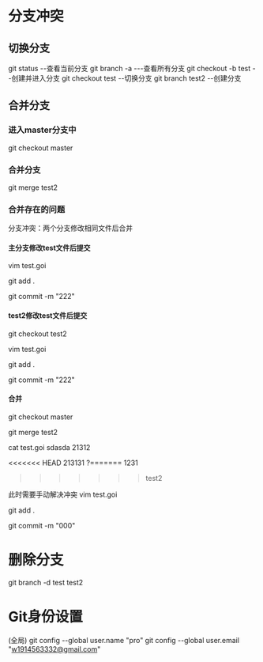 # 分支冲突
## 切换分支

git status --查看当前分支
git branch -a ---查看所有分支
git checkout -b test --创建并进入分支
git checkout  test --切换分支
git branch test2  --创建分支


## 合并分支

### 进入master分支中
git checkout master

### 合并分支	
git merge test2

### 合并存在的问题
分支冲突：两个分支修改相同文件后合并

#### 主分支修改test文件后提交
vim test.goi 

git add .

git commit -m "222"

#### test2修改test文件后提交
git checkout test2

vim test.goi 

git add .

git commit -m "222"

#### 合并
git checkout master 

git merge test2

cat test.goi 
sdasda
21312

<<<<<<< HEAD
213131
?=======
1231
>>>>>>> test2

此时需要手动解决冲突
 vim test.goi 

 git add .
 
 git commit -m "000"



# 删除分支
git branch -d test test2


# Git身份设置
(全局)
git config --global user.name "pro"
git config --global user.email "w1914563332@gmail.com"

